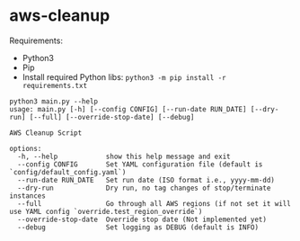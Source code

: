 # aws-cleanup

Requirements:
 - Python3
 - Pip
 - Install required Python libs: `python3 -m pip install -r requirements.txt`

```
python3 main.py --help
usage: main.py [-h] [--config CONFIG] [--run-date RUN_DATE] [--dry-run] [--full] [--override-stop-date] [--debug]

AWS Cleanup Script

options:
  -h, --help            show this help message and exit
  --config CONFIG       Set YAML configuration file (default is `config/default_config.yaml`)
  --run-date RUN_DATE   Set run date (ISO format i.e., yyyy-mm-dd)
  --dry-run             Dry run, no tag changes of stop/terminate instances
  --full                Go through all AWS regions (if not set it will use YAML config `override.test_region_override`)
  --override-stop-date  Override stop date (Not implemented yet)
  --debug               Set logging as DEBUG (default is INFO)
  ```